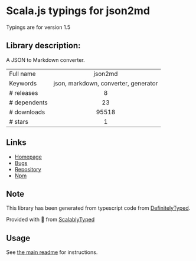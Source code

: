 
# Scala.js typings for json2md

Typings are for version 1.5

## Library description:
A JSON to Markdown converter.

|                    |                 |
| ------------------ | :-------------: |
| Full name          | json2md |
| Keywords           | json, markdown, converter, generator |
| # releases         | 8 |
| # dependents       | 23 |
| # downloads        | 95518 |
| # stars            | 1 |

## Links
- [Homepage](https://github.com/IonicaBizau/json2md#readme)
- [Bugs](https://github.com/IonicaBizau/json2md/issues)
- [Repository](https://github.com/IonicaBizau/json2md)
- [Npm](https://www.npmjs.com/package/json2md)
    


## Note
This library has been generated from typescript code from [DefinitelyTyped](https://definitelytyped.org).

Provided with :purple_heart: from [ScalablyTyped](https://github.com/oyvindberg/ScalablyTyped)

## Usage
See [the main readme](../../readme.md) for instructions.



